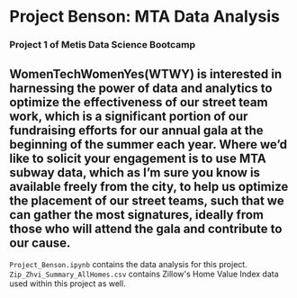 # Project Benson: MTA Data Analysis
### Project 1 of Metis Data Science Bootcamp
WomenTechWomenYes(WTWY) is interested in harnessing the power of data and analytics to optimize the effectiveness of our street team work, which is a significant portion of our fundraising efforts for our annual gala at the beginning of the summer each year. Where we’d like to solicit your engagement is to use MTA subway data, which as I’m sure you know is available freely from the city, to help us optimize the placement of our street teams, such that we can gather the most signatures, ideally from those who will attend the gala and contribute to our cause.
---
`Project_Benson.ipynb` contains the data analysis for this project.
`Zip_Zhvi_Summary_AllHomes.csv` contains Zillow's Home Value Index data used within this project as well.

